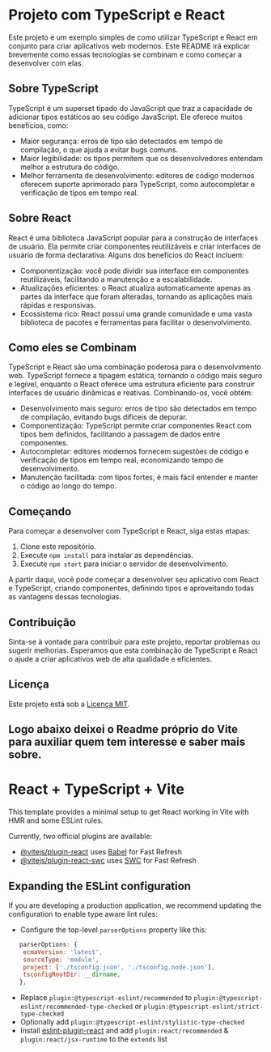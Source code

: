 # Projeto com TypeScript e React

Este projeto é um exemplo simples de como utilizar TypeScript e React em conjunto para criar aplicativos web modernos. Este README irá explicar brevemente como essas tecnologias se combinam e como começar a desenvolver com elas.

## Sobre TypeScript

TypeScript é um superset tipado do JavaScript que traz a capacidade de adicionar tipos estáticos ao seu código JavaScript. Ele oferece muitos benefícios, como:

- Maior segurança: erros de tipo são detectados em tempo de compilação, o que ajuda a evitar bugs comuns.
- Maior legibilidade: os tipos permitem que os desenvolvedores entendam melhor a estrutura do código.
- Melhor ferramenta de desenvolvimento: editores de código modernos oferecem suporte aprimorado para TypeScript, como autocompletar e verificação de tipos em tempo real.

## Sobre React

React é uma biblioteca JavaScript popular para a construção de interfaces de usuário. Ela permite criar componentes reutilizáveis e criar interfaces de usuário de forma declarativa. Alguns dos benefícios do React incluem:

- Componentização: você pode dividir sua interface em componentes reutilizáveis, facilitando a manutenção e a escalabilidade.
- Atualizações eficientes: o React atualiza automaticamente apenas as partes da interface que foram alteradas, tornando as aplicações mais rápidas e responsivas.
- Ecossistema rico: React possui uma grande comunidade e uma vasta biblioteca de pacotes e ferramentas para facilitar o desenvolvimento.

## Como eles se Combinam

TypeScript e React são uma combinação poderosa para o desenvolvimento web. TypeScript fornece a tipagem estática, tornando o código mais seguro e legível, enquanto o React oferece uma estrutura eficiente para construir interfaces de usuário dinâmicas e reativas. Combinando-os, você obtém:

- Desenvolvimento mais seguro: erros de tipo são detectados em tempo de compilação, evitando bugs difíceis de depurar.
- Componentização: TypeScript permite criar componentes React com tipos bem definidos, facilitando a passagem de dados entre componentes.
- Autocompletar: editores modernos fornecem sugestões de código e verificação de tipos em tempo real, economizando tempo de desenvolvimento.
- Manutenção facilitada: com tipos fortes, é mais fácil entender e manter o código ao longo do tempo.

## Começando

Para começar a desenvolver com TypeScript e React, siga estas etapas:

1. Clone este repositório.
2. Execute `npm install` para instalar as dependências.
3. Execute `npm start` para iniciar o servidor de desenvolvimento.

A partir daqui, você pode começar a desenvolver seu aplicativo com React e TypeScript, criando componentes, definindo tipos e aproveitando todas as vantagens dessas tecnologias.

## Contribuição

Sinta-se à vontade para contribuir para este projeto, reportar problemas ou sugerir melhorias. Esperamos que esta combinação de TypeScript e React o ajude a criar aplicativos web de alta qualidade e eficientes.

## Licença

Este projeto está sob a [Licença MIT](LICENSE).

## Logo abaixo deixei o Readme próprio do Vite para auxiliar quem tem interesse e saber mais sobre.

# React + TypeScript + Vite

This template provides a minimal setup to get React working in Vite with HMR and some ESLint rules.

Currently, two official plugins are available:

- [@vitejs/plugin-react](https://github.com/vitejs/vite-plugin-react/blob/main/packages/plugin-react/README.md) uses [Babel](https://babeljs.io/) for Fast Refresh
- [@vitejs/plugin-react-swc](https://github.com/vitejs/vite-plugin-react-swc) uses [SWC](https://swc.rs/) for Fast Refresh

## Expanding the ESLint configuration

If you are developing a production application, we recommend updating the configuration to enable type aware lint rules:

- Configure the top-level `parserOptions` property like this:

```js
   parserOptions: {
    ecmaVersion: 'latest',
    sourceType: 'module',
    project: ['./tsconfig.json', './tsconfig.node.json'],
    tsconfigRootDir: __dirname,
   },
```

- Replace `plugin:@typescript-eslint/recommended` to `plugin:@typescript-eslint/recommended-type-checked` or `plugin:@typescript-eslint/strict-type-checked`
- Optionally add `plugin:@typescript-eslint/stylistic-type-checked`
- Install [eslint-plugin-react](https://github.com/jsx-eslint/eslint-plugin-react) and add `plugin:react/recommended` & `plugin:react/jsx-runtime` to the `extends` list
